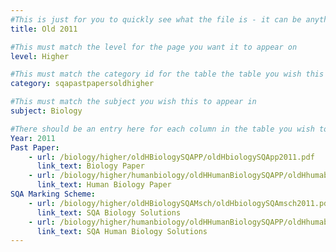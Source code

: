 ```yaml
---
#This is just for you to quickly see what the file is - it can be anything you want
title: Old 2011

#This must match the level for the page you want it to appear on
level: Higher

#This must match the category id for the table the table you wish this to appear in
category: sqapastpapersoldhigher

#This must match the subject you wish this to appear in
subject: Biology

#There should be an entry here for each column in the table you wish to populate:
Year: 2011
Past Paper:
    - url: /biology/higher/oldHBiologySQAPP/oldHbiologySQApp2011.pdf
      link_text: Biology Paper
    - url: /biology/higher/humanbiology/oldHHumanBiologySQAPP/oldHhumabioSQApp2011.pdf
      link_text: Human Biology Paper
SQA Marking Scheme:
    - url: /biology/higher/oldHBiologySQAMsch/oldHbiologySQAmsch2011.pdf
      link_text: SQA Biology Solutions
    - url: /biology/higher/humanbiology/oldHHumanBiologySQAPP/oldHhumabioSQApp2011.pdf
      link_text: SQA Human Biology Solutions
---
```


